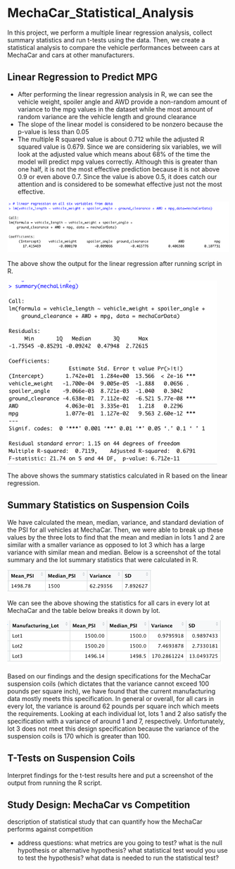 # MechaCar_Statistical_Analysis
In this project, we perform a multiple linear regression analysis, collect summary statistics and run t-tests using the data. Then, we create a statistical analysis to compare the vehicle performances between cars at MechaCar and cars at other manufacturers.

## Linear Regression to Predict MPG
- After performing the linear regression analysis in R, we can see the vehicle weight, spoiler angle and AWD provide a non-random amount of variance to the mpg values in the dataset while the most amount of random variance are the vehicle length and ground clearance
- The slope of the linear model is considered to be nonzero because the p-value is less than 0.05
- The multiple R squared value is about 0.712 while the adjusted R squared value is 0.679. Since we are considering six variables, we will look at the adjusted value which means about 68% of the time the model will predict mpg values correctly. Although this is greater than one half, it is not the most effective prediction because it is not above 0.9 or even above 0.7. Since the value is above 0.5, it does catch our attention and is considered to be somewhat effective just not the most effective.


![Linear Regression output](https://github.com/kmaluccio/MechaCar_Statistical_Analysis/blob/main/multLinReg.png)

The above show the output for the linear regression after running script in R.

![Summary Statistics](https://github.com/kmaluccio/MechaCar_Statistical_Analysis/blob/main/summaryStats.png)

The above shows the summary statistics calculated in R based on the linear regression.

## Summary Statistics on Suspension Coils

We have calculated the mean, median, variance, and standard deviation of the PSI for all vehicles at MechaCar. Then, we were able to break up these values by the three lots to find that the mean and median in lots 1 and 2 are similar with a smaller variance as opposed to lot 3 which has a large variance with similar mean and median. Below is a screenshot of the total summary and the lot summary statistics that were calculated in R.

![Total Summary Stats](https://github.com/kmaluccio/MechaCar_Statistical_Analysis/blob/main/total_summary.png)

We can see the above showing the statistics for all cars in every lot at MechaCar and the table below breaks it down by lot.

![Total and Lot Summary Stats](https://github.com/kmaluccio/MechaCar_Statistical_Analysis/blob/main/lot_summary.png)

Based on our findings and the design specifications for the MechaCar suspension coils (which dictates that the variance cannot exceed 100 pounds per square inch), we have found that the current manufacturing data mostly meets this specification. In general or overall, for all cars in every lot, the variance is around 62 pounds per square inch which meets the requirements. Looking at each individual lot, lots 1 and 2 also satisfy the specification with a variance of around 1 and 7, respectively. Unfortunately, lot 3 does not meet this design specification because the variance of the suspension coils is 170 which is greater than 100. 

## T-Tests on Suspension Coils

Interpret findings for the t-test results here and put a screenshot of the output from running the R script.

## Study Design: MechaCar vs Competition

description of statistical study that can quantify how the MechaCar performs against competition

- address questions: what metrics are you going to test? what is the null hypothesis or alternative hypothesis? what statistical test would you use to test the hypothesis? what data is needed to run the statistical test?
